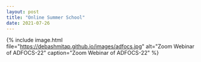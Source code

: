 ```yaml
---
layout: post
title: "Online Summer School"
date: 2021-07-26
---
```


{% 
include image.html 
file="https://debashmitap.github.io/images/adfocs.jpg" 
alt="Zoom Webinar of ADFOCS-22" 
caption="Zoom Webinar of ADFOCS-22" 
%}
